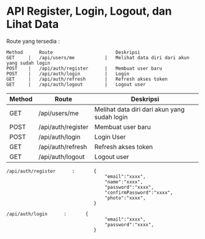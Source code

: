 # API Register, Login, Logout, dan Lihat Data #
Route yang tersedia :
```
Method      Route                       Deskripsi
GET	    |   /api/users/me	        |   Melihat data diri dari akun yang sudah login
POST	|   /api/auth/register	    |   Membuat user baru
POST	|   /api/auth/login	        |   Login
GET	    |   /api/auth/refresh	    |   Refresh akses token
GET	    |   /api/auth/logout	    |   Logout user
```

| Method | Route | Deskripsi |
| --- | --- | --- |
| GET | /api/users/me | Melihat data diri dari akun yang sudah login |
| POST | /api/auth/register | Membuat user baru |
| POST | /api/auth/login | Login User |
| GET | /api/auth/refresh | Refresh akses token |
| GET | /api/auth/logout | Logout user |

```
/api/auth/register      :       {
                                    "email":"xxxx",
                                    "name":"xxxx",
                                    "password":"xxxx",
                                    "confirmPassword":"xxxx",
                                    "photo":"xxxx",
                                }

/api/auth/login      :       {
                                    "email":"xxxx",
                                    "password":"xxxx",
                                }                                
```